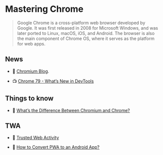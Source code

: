 # Mastering Chrome

> Google Chrome is a cross-platform web browser developed by Google. It was first released in 2008 for Microsoft Windows, and was later ported to Linux, macOS, iOS, and Android. The browser is also the main component of Chrome OS, where it serves as the platform for web apps.

## News

- 🧾 [Chromium Blog](https://blog.chromium.org/).

- 📺 [Chrome 79 - What’s New in DevTools](https://www.youtube.com/watch?v=kobvF5cs6xY)

## Things to know

- 📖 [What’s the Difference Between Chromium and Chrome?](https://www.howtogeek.com/202825/what%E2%80%99s-the-difference-between-chromium-and-chrome/)

## TWA

- 📖 [Trusted Web Activity](https://developers.google.com/web/android/trusted-web-activity)

- 📖 [How to Convert PWA to an Android App?](https://medium.com/appmaker-xyz/how-to-convert-pwa-to-an-android-app-f06bac5d2e29)
